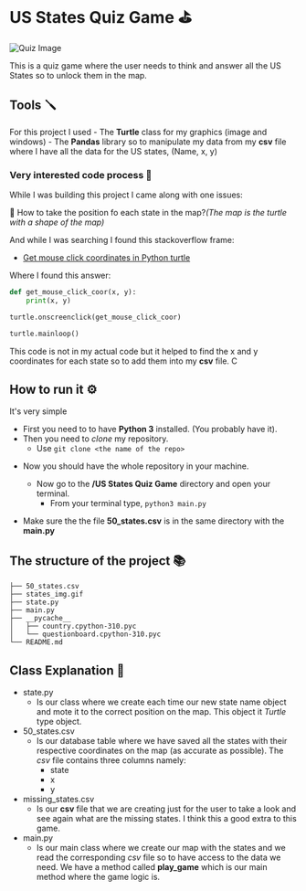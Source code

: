 # US States Quiz Game ⛳

![Quiz Image](https://github.com/sifisKoen/Pi-Playground/blob/main/ReadMe%20images/Screenshot%20from%202023-04-10%2020-51-09.png)

This is a quiz game where the user needs to think and answer all the US States so to unlock them in the map.

## Tools 🪛

For this project I used - The **Turtle** class for my graphics (image and windows) - The **Pandas** library so to manipulate my data from my **csv** file where I have all the data for the US states, (Name, x, y)

### Very interested code process 🚩

While I was building this project I came along with one issues:

🤔 How to take the position fo each state in the map?_(The map is the turtle with a shape of the map)_

And while I was searching I found this stackoverflow frame:

- [Get mouse click coordinates in Python turtle](https://stackoverflow.com/questions/42878641/get-mouse-click-coordinates-in-python-turtle)

Where I found this answer:

```python
def get_mouse_click_coor(x, y):
    print(x, y)

turtle.onscreenclick(get_mouse_click_coor)

turtle.mainloop()
```

This code is not in my actual code but it helped to find the x and y coordinates for each state so to add them into my **csv** file. C

## How to run it ⚙️

It's very simple

- First you need to to have **Python 3** installed. (You probably have it).
- Then you need to _clone_ my repository.
  - Use `git clone <the name of the repo>`

* Now you should have the whole repository in your machine.

  - Now go to the **/US States Quiz Game** directory and open your terminal.
    - From your terminal type, `python3 main.py`

* Make sure the the file **50_states.csv** is in the same directory with the **main.py**

## The structure of the project 📚

    ├── 50_states.csv
    ├── states_img.gif
    ├── state.py
    ├── main.py
    ├── __pycache__
    │   ├── country.cpython-310.pyc
    │   └── questionboard.cpython-310.pyc
    └── README.md

## Class Explanation 📖

- state.py
  - Is our class where we create each time our new state name object and mote it to the correct position on the map. This object it _Turtle_ type object.
- 50_states.csv
  - Is our database table where we have saved all the states with their respective coordinates on the map (as accurate as possible). The _csv_ file contains three columns namely:
    - state
    - x
    - y
- missing_states.csv
  - Is our **csv** file that we are creating just for the user to take a look and see again what are the missing states. I think this a good extra to this game.
- main.py
  - Is our main class where we create our map with the states and we read the corresponding _csv_ file so to have access to the data we need. We have a method called **play_game** which is our main method where the game logic is.

